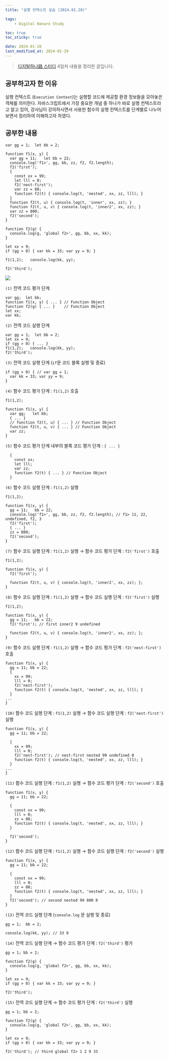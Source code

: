 ```yaml
---
title: "실행 컨텍스트 실습 (2024.01.28)"

tags:
    - Digital Hanaro Study

toc: true
toc_sticky: true

date: 2024-01-28
last_modified_at: 2024-01-29
---
```


> <a href="https://github.com/pocj8ur4in/finance-dev-study">디지털하나路 스터디</a> 4일차 내용을 정리한 글입니다.


## 공부하고자 한 이유

실행 컨텍스트 (```Execution Context```)는 실행할 코드에 제공할 환경 정보들을 모아놓은 객체를 의미한다. 자바스크립트에서 가장 중요한 개념 중 하나가 바로 실행 컨텍스트라고 알고 있어, 강사님이 강의하시면서 사용한 함수의 실행 컨텍스트를 단계별로 나누어보면서 정리하여 이해하고자 하였다.

## 공부한 내용

```
var gg = 1;  let bb = 2;

function f1(x, y) {
  var gg = 11;   let bb = 22;
  console.log('f1>', gg, bb, zz, f2, f2.length);
  f2('first');
  { 
    const xx = 99;
    let lll = 0;
    f2('nest-first');
    var zz = 88;
    function f2(t) { console.log(t, 'nested', xx, zz, lll); }
  }
  function f2(t, u) { console.log(t, 'inner', xx, zz); }
  function f2(t, u, v) { console.log(t, 'inner2', xx, zz); }
  var zz = 800;
  f2('second');
}

function f2(g) {
  console.log(g, 'global f2>', gg, bb, xx, kk);
}

let xx = 9;
if (gg > 0) { var kk = 33; var yy = 9; }

f1(1,2);   console.log(kk, yy);

f2('third');
```

<img src="https://github.com/pocj8ur4in/pocj8ur4in.github.io/assets/105341168/40dca0b0-9e4b-44d6-a36c-83aee24fc2e3">

```(1)``` 전역 코드 평가 단계

```
var gg;  let bb;
function f1(x, y) { ... } // Function Object
function f2(g) { ... }    // Function Object
let xx;
var kk;
```

```(2)``` 전역 코드 실행 단계

```
var gg = 1;  let bb = 2;
let xx = 9;
if (gg > 0) { ... }
f1(1,2);   console.log(kk, yy);
f2('third');
```

```(3)``` 전역 코드 실행 단계 (```if```문 코드 블록 실행 및 종료)

```
if (gg > 0) { // var gg = 1;
  var kk = 33; var yy = 9;
}
```

```(4)``` 함수 코드 평가 단계 : ```f1(1,2)``` 호출

```
f1(1,2);

function f1(x, y) {
  var gg;   let bb;
  { ... }
  // function f2(t, u) { ... } // Function Object
  function f2(t, u, v) { ... } // Function Object
  var zz;
}
```

```(5)``` 함수 코드 평가 단계 내부의 블록 코드 평가 단계 : ```{ ... }```

```
  { 
    const xx;
    let lll;
    var zz;
    function f2(t) { ... } // Function Object
  }
```

```(6)``` 함수 코드 실행 단계 : ```f1(1,2)``` 실행

```
f1(1,2);

function f1(x, y) {
  gg = 11;   bb = 22;
  console.log('f1>', gg, bb, zz, f2, f2.length); // f1> 11, 22, undefined, f2, 3
  f2('first');
  { ... }
  zz = 800;
  f2('second');
}
```

```(7)``` 함수 코드 실행 단계 : ```f1(1,2)``` 실행 → 함수 코드 평가 단계 : ```f2('first')``` 호출 

```
f1(1,2);

function f1(x, y) {
  f2('first');

  function f2(t, u, v) { console.log(t, 'inner2', xx, zz); };
}
```

```(8)``` 함수 코드 실행 단계 : ```f1(1,2)``` 실행 → 함수 코드 실행 단계 : ```f2('first')``` 실행 

```
f1(1,2);

function f1(x, y) {
  gg = 11;   bb = 22;
  f2('first'); // first inner2 9 undefined

  function f2(t, u, v) { console.log(t, 'inner2', xx, zz); };
}
```

```(9)``` 함수 코드 실행 단계 : ```f1(1,2)``` 실행 → 함수 코드 평가 단계 : ```f2('nest-first')``` 호출

```
function f1(x, y) {
  gg = 11; bb = 22;
  { 
    xx = 99;
    lll = 0;
    f2('nest-first');
    function f2(t) { console.log(t, 'nested', xx, zz, lll); }
  }
...
}
```

```(10)``` 함수 코드 실행 단계 : ```f1(1,2)``` 실행 → 함수 코드 실행 단계 : ```f2('nest-first')``` 실행

```
function f1(x, y) {
  gg = 11; bb = 22;

  { 
    xx = 99;
    lll = 0;
    f2('nest-first'); // nest-first nested 99 undefined 0
    function f2(t) { console.log(t, 'nested', xx, zz, lll); }
  }
...
}
```

```(11)``` 함수 코드 실행 단계 : ```f1(1,2)``` 실행 → 함수 코드 평가 단계 : ```f2('second')``` 호출

```
function f1(x, y) {
  gg = 11; bb = 22;
  
  {
    const xx = 99;
    lll = 0;
    zz = 88;
    function f2(t) { console.log(t, 'nested', xx, zz, lll); }
  }

  f2('second');
}
```

```(12)``` 함수 코드 실행 단계 : ```f1(1,2)``` 실행 → 함수 코드 실행 단계 : ```f2('second')``` 실행

```
function f1(x, y) {
  gg = 11; bb = 22;
  
  {
    const xx = 99;
    lll = 0;
    zz = 88;
    function f2(t) { console.log(t, 'nested', xx, zz, lll); }
  }
  f2('second'); // second nested 99 800 0
}
```

```(13)``` 전역 코드 실행 단계 (```console.log``` 문 실행 및 종료)

```
gg = 1;  bb = 2;

console.log(kk, yy); // 33 9
```

```(14)``` 전역 코드 실행 단계 → 함수 코드 평가 단계 : ```f2('third')``` 평가

```
gg = 1; bb = 2;

function f2(g) {
  console.log(g, 'global f2>', gg, bb, xx, kk);
}

let xx = 9;
if (gg > 0) { var kk = 33; var yy = 9; }

f2('third');
```

```(15)``` 전역 코드 실행 단계 → 함수 코드 평가 단계 : ```f2('third')``` 실행

```
gg = 1; bb = 2;

function f2(g) {
  console.log(g, 'global f2>', gg, bb, xx, kk);
}

let xx = 9;
if (gg > 0) { var kk = 33; var yy = 9; }

f2('third'); // third global f2> 1 2 9 33
```